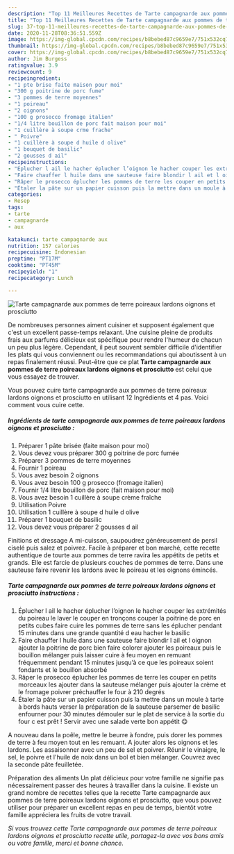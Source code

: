 ```yaml
---
description: "Top 11 Meilleures Recettes de Tarte campagnarde aux pommes de terre poireaux lardons oignons et prosciutto"
title: "Top 11 Meilleures Recettes de Tarte campagnarde aux pommes de terre poireaux lardons oignons et prosciutto"
slug: 37-top-11-meilleures-recettes-de-tarte-campagnarde-aux-pommes-de-terre-poireaux-lardons-oignons-et-prosciutto
date: 2020-11-28T08:36:51.559Z
image: https://img-global.cpcdn.com/recipes/b8bebed87c9659e7/751x532cq70/tarte-campagnarde-aux-pommes-de-terre-poireaux-lardons-oignons-et-prosciutto-photo-principale-de-la-recette.jpg
thumbnail: https://img-global.cpcdn.com/recipes/b8bebed87c9659e7/751x532cq70/tarte-campagnarde-aux-pommes-de-terre-poireaux-lardons-oignons-et-prosciutto-photo-principale-de-la-recette.jpg
cover: https://img-global.cpcdn.com/recipes/b8bebed87c9659e7/751x532cq70/tarte-campagnarde-aux-pommes-de-terre-poireaux-lardons-oignons-et-prosciutto-photo-principale-de-la-recette.jpg
author: Jim Burgess
ratingvalue: 3.9
reviewcount: 9
recipeingredient:
- "1 pte brise faite maison pour moi"
- "300 g poitrine de porc fume"
- "3 pommes de terre moyennes"
- "1 poireau"
- "2 oignons"
- "100 g prosecco fromage italien"
- "1/4 litre bouillon de porc fait maison pour moi"
- "1 cuillère à soupe crme frache"
- " Poivre"
- "1 cuillère à soupe d huile d olive"
- "1 bouquet de basilic"
- "2 gousses d ail"
recipeinstructions:
- "Éplucher l ail le hacher éplucher l’oignon le hacher couper les extrémités du poireau le laver le couper en tronçons couper la poitrine de porc en petits cubes faire cuire les pommes de terre sans les éplucher pendant 15 minutes dans une grande quantité d eau hacher le basilic"
- "Faire chauffer l huile dans une sauteuse faire blondir l ail et l oignon ajouter la poitrine de porc bien faire colorer ajouter les poireaux puis le bouillon mélanger puis laisser cuire à feu moyen en remuant fréquemment pendant 15 minutes jusqu’à ce que les poireaux soient fondants et le bouillon absorbé"
- "Râper le prosecco éplucher les pommes de terre les couper en petits morceaux les ajouter dans la sauteuse mélanger puis ajouter la crème et le fromage poivrer préchauffer le four à 210 degrés"
- "Étaler la pâte sur un papier cuisson puis la mettre dans un moule à tarte à bords hauts verser la préparation de la sauteuse parsemer de basilic enfourner pour 30 minutes démouler sur le plat de service à la sortie du four c est prêt ! Servir avec une salade verte bon appétit 😋"
categories:
- Resep
tags:
- tarte
- campagnarde
- aux

katakunci: tarte campagnarde aux 
nutrition: 157 calories
recipecuisine: Indonesian
preptime: "PT17M"
cooktime: "PT45M"
recipeyield: "1"
recipecategory: Lunch

---
```



![Tarte campagnarde aux pommes de terre poireaux lardons oignons et prosciutto](https://img-global.cpcdn.com/recipes/b8bebed87c9659e7/751x532cq70/tarte-campagnarde-aux-pommes-de-terre-poireaux-lardons-oignons-et-prosciutto-photo-principale-de-la-recette.jpg)

De nombreuses personnes aiment cuisiner et supposent également que c'est un excellent passe-temps relaxant. Une cuisine pleine de produits frais aux parfums délicieux est spécifique pour rendre l'humeur de chacun un peu plus légère. Cependant, il peut souvent sembler difficile d'identifier les plats qui vous conviennent ou les recommandations qui aboutissent à un repas finalement réussi. Peut-être que ce plat <strong> Tarte campagnarde aux pommes de terre poireaux lardons oignons et prosciutto </strong> est celui que vous essayez de trouver.

<!--inarticleads1-->

Vous pouvez cuire tarte campagnarde aux pommes de terre poireaux lardons oignons et prosciutto en utilisant 12 Ingrédients et 4 pas. Voici comment vous cuire cette.

##### Ingrédients de tarte campagnarde aux pommes de terre poireaux lardons oignons et prosciutto :

1. Préparer 1 pâte brisée (faite maison pour moi)
1. Vous devez vous préparer 300 g poitrine de porc fumée
1. Préparer 3 pommes de terre moyennes
1. Fournir 1 poireau
1. Vous avez besoin 2 oignons
1. Vous avez besoin 100 g prosecco (fromage italien)
1. Fournir 1/4 litre bouillon de porc (fait maison pour moi)
1. Vous avez besoin 1 cuillère à soupe crème fraîche
1. Utilisation  Poivre
1. Utilisation 1 cuillère à soupe d huile d olive
1. Préparer 1 bouquet de basilic
1. Vous devez vous préparer 2 gousses d ail


Finitions et dressage A mi-cuisson, saupoudrez généreusement de persil ciselé puis salez et poivrez. Facile à préparer et bon marché, cette recette authentique de tourte aux pommes de terre ravira les appétits de petits et grands. Elle est farcie de plusieurs couches de pommes de terre. Dans une sauteuse faire revenir les lardons avec le poireau et les oignons émincés. 

<!--inarticleads2-->

##### Tarte campagnarde aux pommes de terre poireaux lardons oignons et prosciutto instructions :

1. Éplucher l ail le hacher éplucher l’oignon le hacher couper les extrémités du poireau le laver le couper en tronçons couper la poitrine de porc en petits cubes faire cuire les pommes de terre sans les éplucher pendant 15 minutes dans une grande quantité d eau hacher le basilic
1. Faire chauffer l huile dans une sauteuse faire blondir l ail et l oignon ajouter la poitrine de porc bien faire colorer ajouter les poireaux puis le bouillon mélanger puis laisser cuire à feu moyen en remuant fréquemment pendant 15 minutes jusqu’à ce que les poireaux soient fondants et le bouillon absorbé
1. Râper le prosecco éplucher les pommes de terre les couper en petits morceaux les ajouter dans la sauteuse mélanger puis ajouter la crème et le fromage poivrer préchauffer le four à 210 degrés
1. Étaler la pâte sur un papier cuisson puis la mettre dans un moule à tarte à bords hauts verser la préparation de la sauteuse parsemer de basilic enfourner pour 30 minutes démouler sur le plat de service à la sortie du four c est prêt ! Servir avec une salade verte bon appétit 😋


A nouveau dans la poêle, mettre le beurre à fondre, puis dorer les pommes de terre à feu moyen tout en les remuant. A jouter alors les oignons et les lardons. Les assaisonner avec un peu de sel et poivrer. Réunir le vinaigre, le sel, le poivre et l&#39;huile de noix dans un bol et bien mélanger. Couvrez avec la seconde pâte feuilletée. 

<!--inarticleads1-->

<p>
Préparation des aliments Un plat délicieux pour votre famille ne signifie pas nécessairement passer des heures à travailler dans la cuisine. Il existe un grand nombre de recettes telles que la recette Tarte campagnarde aux pommes de terre poireaux lardons oignons et prosciutto, que vous pouvez utiliser pour préparer un excellent repas en peu de temps, bientôt votre famille appréciera les fruits de votre travail.
</p>

<p>
<i>Si vous trouvez cette Tarte campagnarde aux pommes de terre poireaux lardons oignons et prosciutto recette utile, partagez-la avec vos bons amis ou votre famille, merci et bonne chance.</i>
</p>
